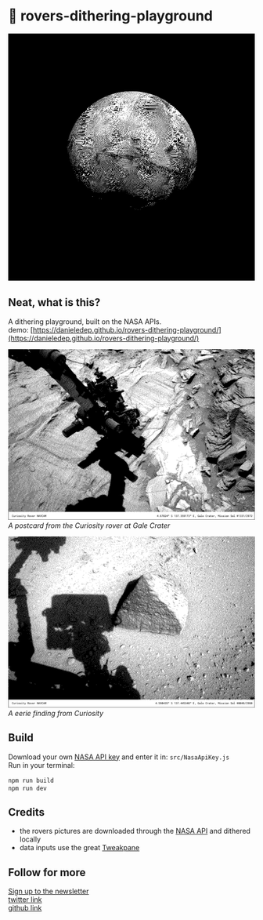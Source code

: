 # 🔴 rovers-dithering-playground

![cover](https://github.com/danieledep/rovers-dithering-playground/blob/main/assets/0-0.png)

## Neat, what is this?  
A dithering playground, built on the NASA APIs.  
demo: [https://danieledep.github.io/rovers-dithering-playground/](https://danieledep.github.io/rovers-dithering-playground/)  

![postcard demo 1](https://github.com/danieledep/rovers-dithering-playground/blob/main/assets/Curiosity-1331-558097.jpeg)
*A postcard from the Curiosity rover at Gale Crater*  

![postcard demo 2](https://github.com/danieledep/rovers-dithering-playground/blob/main/assets/Curiosity-46-31799.jpeg)
*A eerie finding from Curiosity*   

## Build  

Download your own [NASA API key](https://api.nasa.gov/) and enter it in:  `src/NasaApiKey.js`  
Run in your terminal:

```
npm run build      
npm run dev
```


## Credits

*   the rovers pictures are downloaded through the [NASA API](https://api.nasa.gov/#marsphotos) and dithered locally
*   data inputs use the great [Tweakpane](https://cocopon.github.io/tweakpane/)

## Follow for more  
[Sign up to the newsletter](https://tinyletter.com/danieledep)  
[twitter link](https://twitter.com/danieledep)  
[github link](https://github.com/danieledep)  

